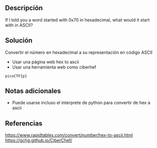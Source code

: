 ## Descripción
If l told you a word started with 0x70 in hexadecimal, what would it start with in ASCII?

## Solución
Convertir el número en hexadecimal a su representación en código ASCII
- Usar una página web hex to ascii
- Usar una herramienta web como ciberhef

```
picoCTF{p}
```

## Notas adicionales 
- Puede usarse incluso el interprete de python para convertir de hex a ascii

## Referencias
https://www.rapidtables.com/convert/number/hex-to-ascii.html
https://gchg.github.io/CiberChef/